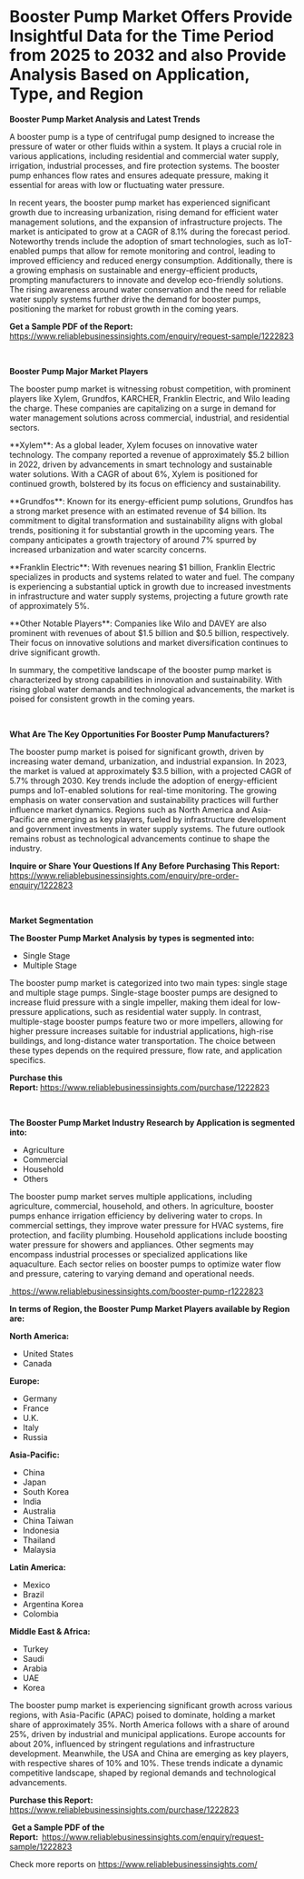 <p><h1>Booster Pump Market Offers Provide Insightful Data for the Time Period from 2025 to 2032 and also Provide Analysis Based on Application, Type, and Region</h1></p><p><strong>Booster Pump Market Analysis and Latest Trends</strong></p>
<p><p>A booster pump is a type of centrifugal pump designed to increase the pressure of water or other fluids within a system. It plays a crucial role in various applications, including residential and commercial water supply, irrigation, industrial processes, and fire protection systems. The booster pump enhances flow rates and ensures adequate pressure, making it essential for areas with low or fluctuating water pressure.</p><p>In recent years, the booster pump market has experienced significant growth due to increasing urbanization, rising demand for efficient water management solutions, and the expansion of infrastructure projects. The market is anticipated to grow at a CAGR of 8.1% during the forecast period. Noteworthy trends include the adoption of smart technologies, such as IoT-enabled pumps that allow for remote monitoring and control, leading to improved efficiency and reduced energy consumption. Additionally, there is a growing emphasis on sustainable and energy-efficient products, prompting manufacturers to innovate and develop eco-friendly solutions. The rising awareness around water conservation and the need for reliable water supply systems further drive the demand for booster pumps, positioning the market for robust growth in the coming years.</p></p>
<p><strong>Get a Sample PDF of the Report:&nbsp;</strong> <a href="https://www.reliablebusinessinsights.com/enquiry/request-sample/1222823?utm_campaign=2768&utm_medium=2&utm_source=Github&utm_content=ia&utm_term=11042025&utm_id=booster-pump">https://www.reliablebusinessinsights.com/enquiry/request-sample/1222823</a></p>
<p>&nbsp;</p>
<p><strong>Booster Pump Major Market Players</strong></p>
<p><p>The booster pump market is witnessing robust competition, with prominent players like Xylem, Grundfos, KARCHER, Franklin Electric, and Wilo leading the charge. These companies are capitalizing on a surge in demand for water management solutions across commercial, industrial, and residential sectors.</p><p>**Xylem**: As a global leader, Xylem focuses on innovative water technology. The company reported a revenue of approximately $5.2 billion in 2022, driven by advancements in smart technology and sustainable water solutions. With a CAGR of about 6%, Xylem is positioned for continued growth, bolstered by its focus on efficiency and sustainability.</p><p>**Grundfos**: Known for its energy-efficient pump solutions, Grundfos has a strong market presence with an estimated revenue of $4 billion. Its commitment to digital transformation and sustainability aligns with global trends, positioning it for substantial growth in the upcoming years. The company anticipates a growth trajectory of around 7% spurred by increased urbanization and water scarcity concerns.</p><p>**Franklin Electric**: With revenues nearing $1 billion, Franklin Electric specializes in products and systems related to water and fuel. The company is experiencing a substantial uptick in growth due to increased investments in infrastructure and water supply systems, projecting a future growth rate of approximately 5%.</p><p>**Other Notable Players**: Companies like Wilo and DAVEY are also prominent with revenues of about $1.5 billion and $0.5 billion, respectively. Their focus on innovative solutions and market diversification continues to drive significant growth.</p><p>In summary, the competitive landscape of the booster pump market is characterized by strong capabilities in innovation and sustainability. With rising global water demands and technological advancements, the market is poised for consistent growth in the coming years.</p></p>
<p>&nbsp;</p>
<p><strong>What Are The Key Opportunities For Booster Pump Manufacturers?</strong></p>
<p><p>The booster pump market is poised for significant growth, driven by increasing water demand, urbanization, and industrial expansion. In 2023, the market is valued at approximately $3.5 billion, with a projected CAGR of 5.7% through 2030. Key trends include the adoption of energy-efficient pumps and IoT-enabled solutions for real-time monitoring. The growing emphasis on water conservation and sustainability practices will further influence market dynamics. Regions such as North America and Asia-Pacific are emerging as key players, fueled by infrastructure development and government investments in water supply systems. The future outlook remains robust as technological advancements continue to shape the industry.</p></p>
<p><strong>Inquire or Share Your Questions If Any Before Purchasing This Report:</strong> <a href="https://www.reliablebusinessinsights.com/enquiry/pre-order-enquiry/1222823?utm_campaign=2768&utm_medium=2&utm_source=Github&utm_content=ia&utm_term=11042025&utm_id=booster-pump">https://www.reliablebusinessinsights.com/enquiry/pre-order-enquiry/1222823</a></p>
<p>&nbsp;</p>
<p><strong>Market Segmentation</strong></p>
<p><strong>The Booster Pump Market Analysis by types is segmented into:</strong></p>
<p><ul><li>Single Stage</li><li>Multiple Stage</li></ul></p>
<p><p>The booster pump market is categorized into two main types: single stage and multiple stage pumps. Single-stage booster pumps are designed to increase fluid pressure with a single impeller, making them ideal for low-pressure applications, such as residential water supply. In contrast, multiple-stage booster pumps feature two or more impellers, allowing for higher pressure increases suitable for industrial applications, high-rise buildings, and long-distance water transportation. The choice between these types depends on the required pressure, flow rate, and application specifics.</p></p>
<p><strong>Purchase this Report:&nbsp;</strong><a href="https://www.reliablebusinessinsights.com/purchase/1222823?utm_campaign=2768&utm_medium=2&utm_source=Github&utm_content=ia&utm_term=11042025&utm_id=booster-pump">https://www.reliablebusinessinsights.com/purchase/1222823</a></p>
<p>&nbsp;</p>
<p><strong>The Booster Pump Market Industry Research by Application is segmented into:</strong></p>
<p><ul><li>Agriculture</li><li>Commercial</li><li>Household</li><li>Others</li></ul></p>
<p><p>The booster pump market serves multiple applications, including agriculture, commercial, household, and others. In agriculture, booster pumps enhance irrigation efficiency by delivering water to crops. In commercial settings, they improve water pressure for HVAC systems, fire protection, and facility plumbing. Household applications include boosting water pressure for showers and appliances. Other segments may encompass industrial processes or specialized applications like aquaculture. Each sector relies on booster pumps to optimize water flow and pressure, catering to varying demand and operational needs.</p></p>
<p><a href="https://www.reliablebusinessinsights.com/booster-pump-r1222823?utm_campaign=2768&utm_medium=2&utm_source=Github&utm_content=ia&utm_term=11042025&utm_id=booster-pump">&nbsp;https://www.reliablebusinessinsights.com/booster-pump-r1222823</a></p>
<p><strong>In terms of Region, the Booster Pump Market Players available by Region are:</strong></p>
<p>
    <p> <strong> North America: </strong>
        <ul>
            <li>United States</li>
            <li>Canada</li>
        </ul>
        </p> 
    <p> <strong> Europe: </strong>
        <ul>
            <li>Germany</li>
            <li>France</li>
            <li>U.K.</li>
            <li>Italy</li>
            <li>Russia</li>
        </ul>
        </p> 
    <p> <strong> Asia-Pacific: </strong>
        <ul>
            <li>China</li>
            <li>Japan</li>
            <li>South Korea</li>
            <li>India</li>
            <li>Australia</li>
            <li>China Taiwan</li>
            <li>Indonesia</li>
            <li>Thailand</li>
            <li>Malaysia</li>
        </ul>
        </p> 
    <p> <strong> Latin America: </strong>
        <ul>
            <li>Mexico</li>
            <li>Brazil</li>
            <li>Argentina Korea</li>
            <li>Colombia</li>
        </ul>
        </p> 
    <p> <strong> Middle East & Africa: </strong>
        <ul>
            <li>Turkey</li>
            <li>Saudi</li>
            <li>Arabia</li>
            <li>UAE</li>
            <li>Korea</li>
        </ul>
    </p>
    </p>
<p><p>The booster pump market is experiencing significant growth across various regions, with Asia-Pacific (APAC) poised to dominate, holding a market share of approximately 35%. North America follows with a share of around 25%, driven by industrial and municipal applications. Europe accounts for about 20%, influenced by stringent regulations and infrastructure development. Meanwhile, the USA and China are emerging as key players, with respective shares of 10% and 10%. These trends indicate a dynamic competitive landscape, shaped by regional demands and technological advancements.</p></p>
<p><strong>Purchase this Report: </strong><a href="https://www.reliablebusinessinsights.com/purchase/1222823?utm_campaign=2768&utm_medium=2&utm_source=Github&utm_content=ia&utm_term=11042025&utm_id=booster-pump">https://www.reliablebusinessinsights.com/purchase/1222823</a></p>
<p>&nbsp;<strong>Get a Sample PDF of the Report:&nbsp;&nbsp;</strong><a href="https://www.reliablebusinessinsights.com/enquiry/request-sample/1222823?utm_campaign=2768&utm_medium=2&utm_source=Github&utm_content=ia&utm_term=11042025&utm_id=booster-pump">https://www.reliablebusinessinsights.com/enquiry/request-sample/1222823</a></p>
<p><strong></strong></p>
<p>Check more reports on <a href="https://www.reliablebusinessinsights.com/?utm_campaign=2768&utm_medium=2&utm_source=Github&utm_content=ia&utm_term=11042025&utm_id=booster-pump">https://www.reliablebusinessinsights.com/</a></p>